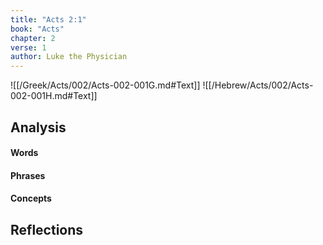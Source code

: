 ```yaml
---
title: "Acts 2:1"
book: "Acts"
chapter: 2
verse: 1
author: Luke the Physician
---
```

![[/Greek/Acts/002/Acts-002-001G.md#Text]]
![[/Hebrew/Acts/002/Acts-002-001H.md#Text]]

## Analysis

#### Words

#### Phrases

#### Concepts

## Reflections
